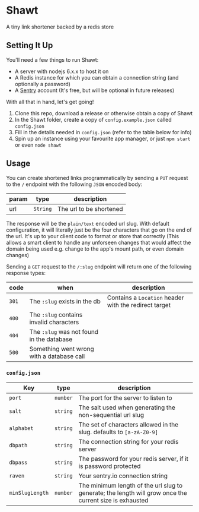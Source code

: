 # Shawt
A tiny link shortener backed by a redis store

## Setting It Up

You'll need a few things to run Shawt:

- A server with nodejs 6.x.x to host it on
- A Redis instance for which you can obtain a connection string (and optionally a password)
- A [Sentry](https://sentry.io/) account (It's free, but will be optional in future releases)

With all that in hand, let's get going!

1. Clone this repo, download a release or otherwise obtain a copy of Shawt
2. In the Shawt folder, create a copy of `config.example.json` called `config.json`
3. Fill in the details needed in `config.json` (refer to the table below for info)
4. Spin up an instance using your favourite app manager, or just `npm start` or even `node shawt`

## Usage

You can create shortened links programmatically by sending a `PUT` request to the `/` endpoint with the following 
`JSON` encoded body:

param |  type  | description
------|--------|-------------
 url  |`String`| The url to be shortened
 
 The response will be the `plain/text` encoded url slug. With default configuration, it will literally just be
 the four characters that go on the end of the url. It's up to your client code to format or store that correctly
 (This allows a smart client to handle any unforseen changes that would affect the domain being used e.g. change
 to the app's mount path, or even domain changes)
 
 Sending a `GET` request to the `/:slug` endpoint will return one of the following response types:
 
 code | when | description
 ---|---|---
 `301`|The `:slug` exists in the db | Contains a `Location` header with the redirect target
 `400`|The `:slug` contains invalid characters | 
 `404`|The `:slug` was not found in the database |
 `500`|Something went wrong with a database call |

### `config.json`

Key | type | description
---|---|---
`port` | `number` | The port for the server to listen to
`salt` | `string` | The salt used when generating the non-sequential url slug
`alphabet` | `string` | The set of characters allowed in the slug. defaults to `[a-zA-Z0-9]`
`dbpath` | `string` | The connection string for your redis server
`dbpass` | `string` | The password for your redis server, if it is password protected
`raven` | `string` | Your sentry.io connection string
`minSlugLength` | `number` | The minimum length of the url slug to generate; the length will grow once the current size is exhausted
